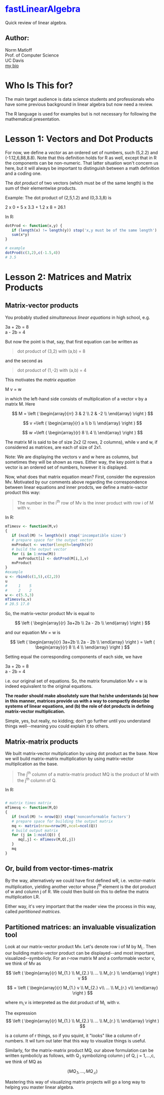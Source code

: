 

# <span style="color:blue">fastLinearAlgebra</span>

Quick review of linear algebra. 

## Author:

Norm Matloff <br>
Prof. of Computer Science <br>
UC Davis <br>
[my bio](http://heather.cs.ucdavis.edu/matloff.html)

# Who Is This for?

The main target audience is data science students and professionals who
have some previous background in linear algebra but now need a review.

The R language is used for examples but is not necessary for following
the mathematical presentation.

# Lesson 1: Vectors and Dot Products

For now, we define a *vector* as an ordered set of numbers,
such (5,2.2) and (-1.12,6,88,8.8).  Note that this definition holds for
R as well, except that in R the components can be non-numeric.  That
latter situation won't concern us here, but it will always be important
to distinguish between a math definition and a coding one.

The *dot product* of two vectors (which must be of the same length) is
the sum of their elementwise products.  

Example:   The dot product of (2,5,1.2) and (0,3.3,8) is

2 x 0 + 5 x 3.3 + 1.2 x 8 = 26.1

In R:

``` r
dotProd <- function(x,y) {
   if (length(x) != length(y)) stop('x,y must be of the same length')
   sum(x*y)
}

# example
dotProd(c(3,2),c(-1.5,4))
# 3.5

```

# Lesson 2: Matrices and Matrix Products

## Matrix-vector products

You probably studied *simultaneous linear equations* in high school,
e.g.

3a + 2b = 8
<br>
a - 2b = 4

But now the point is that, say, that first equation can be written as

> dot product of (3,2) with (a,b) = 8

and the second as 

> dot product of (1,-2) with (a,b) = 4

This motivates the *matrix equation*

M v = w

in which the left-hand side consists of multiplication of a vector v by
a matrix M.  Here

$$
M = \left (
\begin{array}{rr}
3 & 2 \\
2 & -2 \\
\end{array}
\right )
$$

$$
v =\left (
\begin{array}{r}
a \\
b \\
\end{array}
\right )
$$

$$
w =\left (
\begin{array}{r}
8 \\
4 \\
\end{array}
\right )
$$

The matrix M is said to be of size 2x2 (2 rows, 2 columns), while v and
w, if considered as matrices, are each of size of 2x1.

Note: We are displaying the vectors v and w here as columns, but
sometimes they will be shown as rows.  Either way, the key point is that
a vector is an ordered set of numbers, however it is displayed.

Now, what does that matrix equation mean?  First, consider the
expression Mv.  Motivated by our comments above regarding the
correspondence between linear equations and inner prodcts, we define a
matrix-vactor product this way:

> The number in the i<sup>th</sup> row of Mv is the inner product with row i of
> M with v.

In R:

``` r
mTimesv <- function(M,v) 
{
   if (ncol(M) != length(v)) stop('incompatible sizes')
   # prepare space for the output vector
   mvProduct <- vector(length=length(v))
   # build the output vector
   for (i in 1:nrow(M)) 
      mvProduct[i] <- dotProd(M[i,],v)
   mvProduct
}
#example
u <- rbind(c(1,5),c(2,2))
u
#     1    5
#     2    2
w <- c(5.5,3)
mTimesv(u,v)
# 20.5 17.0
```

So, the matrix-vector product Mv is equal to

$$
\left (
\begin{array}{r}
3a+2b \\
2a - 2b \\
\end{array}
\right )
$$

and our equation Mv = w is

$$
\left (
\begin{array}{r}
3a+2b \\
2a - 2b \\
\end{array}
\right ) = 
\left (
\begin{array}{r}
8 \\
4 \\
\end{array}
\right ) 
$$

Setting equal the corresponding components of each side, we have

3a + 2b = 8
<br>
a - 2b = 4

i.e. our original set of equations.  So, the matrix forumulation Mv = w
is indeed equivalent to the original equations.



**The reader should make absolutely sure that he/she understands (a) how in
this manner, matrices provide us with a way to compactly describe
systems of linear equations, and (b) the role of dot products in
defining matrix-vector multiplication.**

Simple, yes, but really, no kidding; don't go further until you
understand things well--meaning you could explain it to others.

## Matrix-matrix products

We built matrix-vector multiplication by using dot product as the base.
Now we will build matrix-matrix multiplication by using matrix-vector
multiplication as the base.

> The j<sup>th</sup> column of a matrix-matrix product MQ is the product
> of M with the j<sup>th</sup> column of Q.

In R:

``` r

# matrix times matrix
mTimesq <- function(M,Q) 
{
   if (ncol(M) != nrow(Q)) stop('nonconformable factors')
   # prepare space for building the output matrix
   mq <- matrix(nrow=nrow(M),ncol=ncol(Q))
   # build output matrix
   for (j in 1:ncol(Q)) {
      mq[,j] <- mTimesv(M,Q[,j])
   }
   mq
}

```

## Or, build from vector-times-matrix

By the way, alternatively we could have first defined wR, i.e.
vector-matrix multiplication, yielding another vector whose
j<sup>th</sup> element is the dot product of w and column j of R.
We could then build on this to define the matrix multiplication LR.

Either way, it's very important that the reader view the process in this
way, called *partitioned matrices*.  

## Partitioned matrices: an invaluable visualization tool 

Look at our matrix-vector product Mv.  Let's denote row i of M by
M<sub>i.</sub>.  Then our building matrix-vector product 
can be displayed--and most important, visualized--symbolicly. 
For an r-row matrix M and a conformable vector v, we think of Mv as

$$
\left (
\begin{array}{r}
M_{1.} \\
M_{2.} \\
... \\
M_{r.} \\
\end{array}
\right ) v
$$

$$
= \left (
\begin{array}{r}
M_{1.} v \\
M_{2.}  v\\
... \\
M_{r.}  v\\
\end{array}
\right )
$$

where m<sub>i.</sub>v is interpreted as the dot product of
M<sub>i.</sub> with v.

The expression
$$
\left (
\begin{array}{r}
M_{1.} \\
M_{2.} \\
... \\
M_{r.} \\
\end{array}
\right ) 
$$

is a column of r things, so if you squint, it "looks" like a column of r
numbers.  It wil turn out later that this way to visualize things is
useful.


Similarly, for the matrix-matrix product MQ, our above formulation can
be written symbolicly as follows, with Q<sub>.j</sub> symbolizing column
j of Q, j = 1,...,c, we think of MQ as 

$$
\left (
M Q_{.1},...,M Q_{.c}
\right )
$$

Mastering this way of visualizing matrix projects will go a long way to
helping you master linear algebra.
